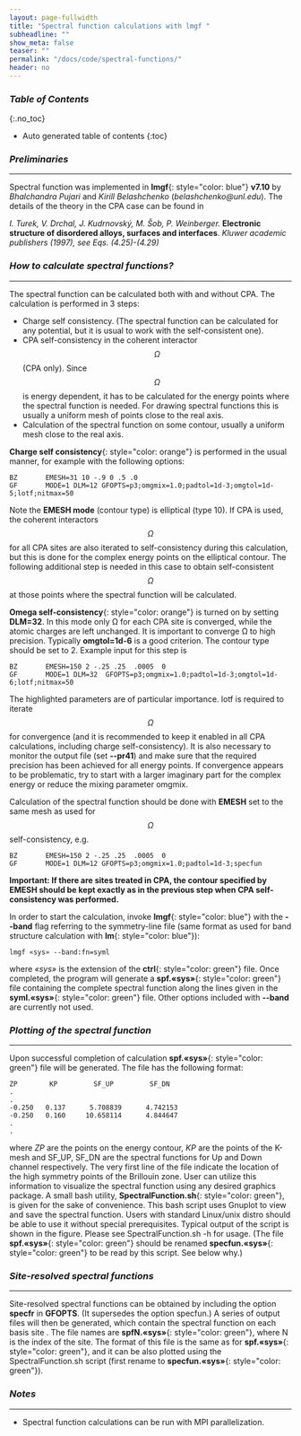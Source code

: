 ```yaml
---
layout: page-fullwidth
title: "Spectral function calculations with lmgf "
subheadline: ""
show_meta: false
teaser: ""
permalink: "/docs/code/spectral-functions/"
header: no
---
```


### _Table of Contents_
{:.no_toc}
*  Auto generated table of contents
{:toc} 

### _Preliminaries_
_____________________________________________________________

Spectral function was implemented in **lmgf**{: style="color: blue"} **v7.10** by _Bhalchandra Pujari_ and _Kirill Belashchenko_ (_belashchenko@unl.edu_). The details of the theory in the CPA case can be found in

_I. Turek, V. Drchal, J. Kudrnovský, M. Šob, P. Weinberger._ **Electronic structure of disordered alloys, surfaces and interfaces**. _Kluwer academic publishers (1997), see Eqs. (4.25)-(4.29)_

### _How to calculate spectral functions?_
_____________________________________________________________

The spectral function can be calculated both with and without CPA. The calculation is performed in 3 steps:

+ Charge self consistency. (The spectral function can be calculated for any potential, but it is usual to work with the self-consistent one).
+ CPA self-consistency in the coherent interactor $$\Omega$$ (CPA only). Since $$\Omega$$ is energy dependent, it has to be calculated for the energy points where the spectral function is needed. For drawing spectral functions this is usually a uniform mesh of points close to the real axis.
+ Calculation of the spectral function on some contour, usually a uniform mesh close to the real axis.

**Charge self consistency**{: style="color: orange"} is performed in the usual manner, for example with the following options:

    BZ       EMESH=31 10 -.9 0 .5 .0
    GF       MODE=1 DLM=12 GFOPTS=p3;omgmix=1.0;padtol=1d-3;omgtol=1d-5;lotf;nitmax=50
    
Note the **EMESH mode** (contour type) is elliptical (type 10). If CPA is used, the coherent interactors $$\Omega$$ for all CPA sites are also iterated to self-consistency during this calculation, but this is done for the complex energy points on the elliptical contour. The following additional step is needed in this case to obtain self-consistent $$\Omega$$ at those points where the spectral function will be calculated.

**Omega self-consistency**{: style="color: orange"} is turned on by setting **DLM=32**. In this mode only Ω for each CPA site is converged, while the atomic charges are left unchanged. It is important to converge Ω to high precision. Typically **omgtol=1d-6** is a good criterion. The contour type should be set to 2. Example input for this step is

    BZ       EMESH=150 2 -.25 .25  .0005  0
    GF       MODE=1 DLM=32  GFOPTS=p3;omgmix=1.0;padtol=1d-3;omgtol=1d-6;lotf;nitmax=50
   
The highlighted parameters are of particular importance. lotf is required to iterate $$\Omega$$ for convergence (and it is recommended to keep it enabled in all CPA calculations, including charge self-consistency). It is also necessary to monitor the output file (set **\-\-pr41**) and make sure that the required precision has been achieved for all energy points. If convergence appears to be problematic, try to start with a larger imaginary part for the complex energy or reduce the mixing parameter omgmix.

Calculation of the spectral function should be done with **EMESH** set to the same mesh as used for $$\Omega$$ self-consistency, e.g.

    BZ       EMESH=150 2 -.25 .25  .0005  0
    GF       MODE=1 DLM=12 GFOPTS=p3;omgmix=1.0;padtol=1d-3;specfun

**Important: If there are sites treated in CPA, the contour specified by EMESH should be kept exactly as in the previous step when CPA self-consistency was performed.**

In order to start the calculation, invoke **lmgf**{: style="color: blue"} with the **--band** flag referring to the symmetry-line file (same format as used for band structure calculation with **lm**{: style="color: blue"}):

    lmgf «sys» --band:fn=syml 

where _«sys»_ is the extension of the **ctrl**{: style="color: green"} file. Once completed, the program will generate a **spf.«sys»**{: style="color: green"} file containing the complete spectral function along the lines given in the **syml.«sys»**{: style="color: green"} file. Other options included with **--band** are currently not used. 

### _Plotting of the spectral function_
_____________________________________________________________

Upon successful completion of calculation **spf.«sys»**{: style="color: green"} file will be generated. The file has the following format:

    ZP        KP         SF_UP         SF_DN
    .
    .
    -0.250   0.137      5.708839      4.742153
    -0.250   0.160     10.658114      4.844647
    .
    .

where _ZP_ are the points on the energy contour, _KP_ are the points of the K-mesh and SF_UP, SF_DN are the spectral functions for Up and Down channel respectively. The very first line of the file indicate the location of the high symmetry points of the Brillouin zone. User can utilize this information to visualize the spectral function using any desired graphics package. A small bash utility, **SpectralFunction.sh**{: style="color: green"}, is given for the sake of convenience. This bash script uses Gnuplot to view and save the spectral function. Users with standard Linux/unix distro should be able to use it without special prerequisites. Typical output of the script is shown in the figure. Please see SpectralFunction.sh -h for usage. (The file **spf.«sys»**{: style="color: green"} should be renamed **specfun.«sys»**{: style="color: green"} to be read by this script. See below why.) 

### _Site-resolved spectral functions_
_____________________________________________________________

Site-resolved spectral functions can be obtained by including the option **specfr** in **GFOPTS**. (It supersedes the option specfun.) A series of output files will then be generated, which contain the spectral function on each basis site . The file names are **spfN.«sys»**{: style="color: green"}, where N is the index of the site. The format of this file is the same as for **spf.«sys»**{: style="color: green"}, and it can be also plotted using the SpectralFunction.sh script (first rename to **specfun.«sys»**{: style="color: green"}). 


### _Notes_
_____________________________________________________________

+ Spectral function calculations can be run with MPI parallelization.
